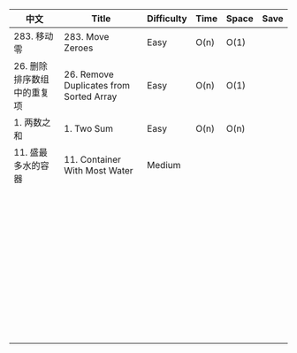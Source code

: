 | 中文                                 | Title                  | Difficulty | Time | Space | Save |
| --------------------------------------- | -------------------------- | -------- | ----- | ---- | ---- |
| 283. 移动零 | 283. Move Zeroes | Easy | O(n) | O(1) |  |
| 26. 删除排序数组中的重复项 | 26. Remove Duplicates from Sorted Array | Easy | O(n) | O(1) |      |
| 1. 两数之和 | 1. Two Sum       | Easy  | O(n) | O(n)  |      |
| 11. 盛最多水的容器 | 11. Container With Most Water | Medium |      |       |      |
|                            |                                         |            |      |       |      |
|                            |                                         |            |      |       |      |
|                            |                                         |            |      |       |      |
|                            |                                         |            |      |       |      |
|                            |                                         |            |      |       |      |
|                            |                                         |            |      |       |      |
|                            |                                         |            |      |       |      |
|                            |                                         |            |      |       |      |
|                            |                                         |            |      |       |      |
|                            |                                         |            |      |       |      |
|                            |                                         |            |      |       |      |
|                            |                                         |            |      |       |      |
|                            |                                         |            |      |       |      |
|                            |                                         |            |      |       |      |
|                            |                                         |            |      |       |      |
|                            |                                         |            |      |       |      |
|                            |                                         |            |      |       |      |
|                            |                                         |            |      |       |      |
|                            |                                         |            |      |       |      |
|                            |                                         |            |      |       |      |
|                            |                                         |            |      |       |      |
|                            |                                         |            |      |       |      |
|                            |                                         |            |      |       |      |
|                            |                                         |            |      |       |      |
|                            |                                         |            |      |       |      |
|                            |                                         |            |      |       |      |
|                            |                                         |            |      |       |      |
|                            |                                         |            |      |       |      |
|                            |                                         |            |      |       |      |
|                            |                                         |            |      |       |      |
|                            |                                         |            |      |       |      |
|                            |                                         |            |      |       |      |
|                            |                                         |            |      |       |      |
|                            |                                         |            |      |       |      |
|                            |                                         |            |      |       |      |
|                            |                                         |            |      |       |      |
|                            |                                         |            |      |       |      |
|                            |                                         |            |      |       |      |
|                            |                                         |            |      |       |      |
|                            |                                         |            |      |       |      |
|                            |                                         |            |      |       |      |
|                            |                                         |            |      |       |      |
|                            |                                         |            |      |       |      |
|                            |                                         |            |      |       |      |
|                            |                                         |            |      |       |      |
|                            |                                         |            |      |       |      |
|                            |                                         |            |      |       |      |

